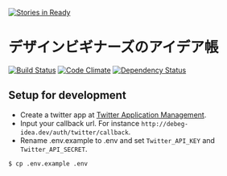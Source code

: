 [![Stories in Ready](https://badge.waffle.io/design-beginners/debeg-idea.png?label=ready&title=Ready)](https://waffle.io/design-beginners/debeg-idea)
# デザインビギナーズのアイデア帳

[![Build Status](https://travis-ci.org/design-beginners/debeg-idea.svg?branch=master)](https://travis-ci.org/design-beginners/debeg-idea)
[![Code Climate](https://codeclimate.com/github/design-beginners/debeg-idea.png)](https://codeclimate.com/github/design-beginners/debeg-idea)
[![Dependency Status](https://gemnasium.com/design-beginners/debeg-idea.svg)](https://gemnasium.com/design-beginners/debeg-idea)

## Setup for development

* Create a twitter app at [Twitter Application Management](https://apps.twitter.com/).
* Input your callback url. For instance `http://debeg-idea.dev/auth/twitter/callback`.
* Rename .env.example to .env and set `Twitter_API_KEY` and `Twitter_API_SECRET`.

```
$ cp .env.example .env
```
